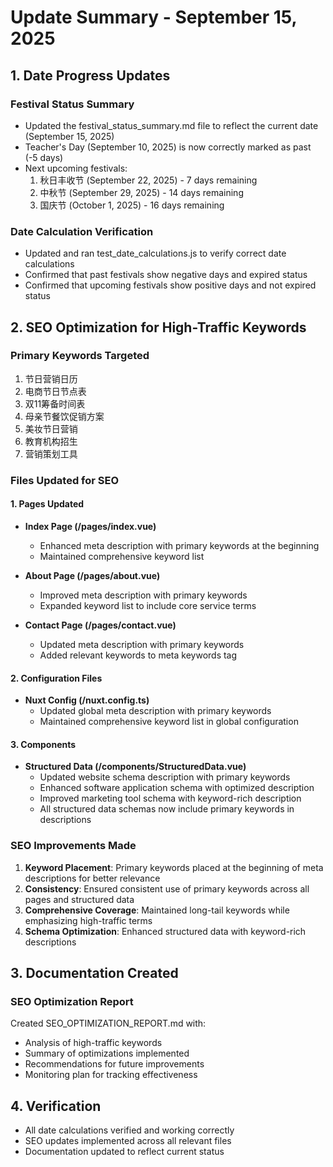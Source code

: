 # Update Summary - September 15, 2025

## 1. Date Progress Updates

### Festival Status Summary
- Updated the festival_status_summary.md file to reflect the current date (September 15, 2025)
- Teacher's Day (September 10, 2025) is now correctly marked as past (-5 days)
- Next upcoming festivals:
  1. 秋日丰收节 (September 22, 2025) - 7 days remaining
  2. 中秋节 (September 29, 2025) - 14 days remaining
  3. 国庆节 (October 1, 2025) - 16 days remaining

### Date Calculation Verification
- Updated and ran test_date_calculations.js to verify correct date calculations
- Confirmed that past festivals show negative days and expired status
- Confirmed that upcoming festivals show positive days and not expired status

## 2. SEO Optimization for High-Traffic Keywords

### Primary Keywords Targeted
1. 节日营销日历
2. 电商节日节点表
3. 双11筹备时间表
4. 母亲节餐饮促销方案
5. 美妆节日营销
6. 教育机构招生
7. 营销策划工具

### Files Updated for SEO

#### 1. Pages Updated
- **Index Page (/pages/index.vue)**
  - Enhanced meta description with primary keywords at the beginning
  - Maintained comprehensive keyword list

- **About Page (/pages/about.vue)**
  - Improved meta description with primary keywords
  - Expanded keyword list to include core service terms

- **Contact Page (/pages/contact.vue)**
  - Updated meta description with primary keywords
  - Added relevant keywords to meta keywords tag

#### 2. Configuration Files
- **Nuxt Config (/nuxt.config.ts)**
  - Updated global meta description with primary keywords
  - Maintained comprehensive keyword list in global configuration

#### 3. Components
- **Structured Data (/components/StructuredData.vue)**
  - Updated website schema description with primary keywords
  - Enhanced software application schema with optimized description
  - Improved marketing tool schema with keyword-rich description
  - All structured data schemas now include primary keywords in descriptions

### SEO Improvements Made
1. **Keyword Placement**: Primary keywords placed at the beginning of meta descriptions for better relevance
2. **Consistency**: Ensured consistent use of primary keywords across all pages and structured data
3. **Comprehensive Coverage**: Maintained long-tail keywords while emphasizing high-traffic terms
4. **Schema Optimization**: Enhanced structured data with keyword-rich descriptions

## 3. Documentation Created

### SEO Optimization Report
Created SEO_OPTIMIZATION_REPORT.md with:
- Analysis of high-traffic keywords
- Summary of optimizations implemented
- Recommendations for future improvements
- Monitoring plan for tracking effectiveness

## 4. Verification
- All date calculations verified and working correctly
- SEO updates implemented across all relevant files
- Documentation updated to reflect current status
